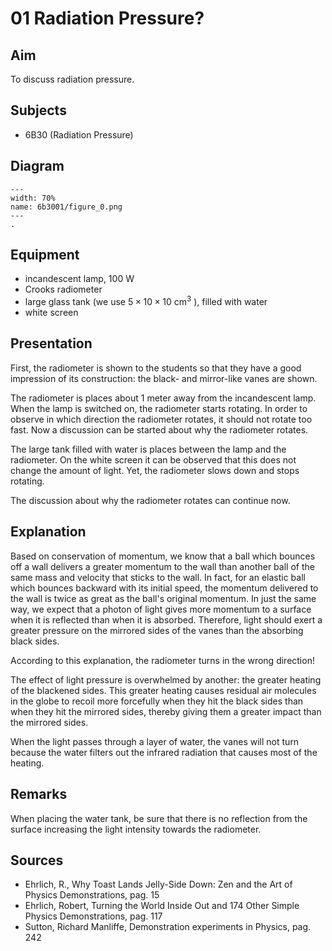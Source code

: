 # 01 Radiation Pressure? 
  
## Aim   
 To discuss radiation pressure.    
  
## Subjects   
* 6B30 (Radiation Pressure)   

## Diagram
    
```{figure} figures/figure_0.png  
---  
width: 70%  
name: 6b3001/figure_0.png  
---  
. 
```
     
  
## Equipment   
- incandescent lamp, $100 \mathrm{~W}$
- Crooks radiometer
- large glass tank (we use $5 \times 10 \times 10 \mathrm{~cm^3}$ ), filled with water
- white screen
   
  
## Presentation   
First, the radiometer is shown to the students so that they have a good impression of its construction: the black- and mirror-like vanes are shown.

The radiometer is places about 1 meter away from the incandescent lamp. When the lamp is switched on, the radiometer starts rotating. In order to observe in which direction the radiometer rotates, it should not rotate too fast. Now a discussion can be started about why the radiometer rotates.

The large tank filled with water is places between the lamp and the radiometer. On the white screen it can be observed that this does not change the amount of light. Yet, the radiometer slows down and stops rotating.

The discussion about why the radiometer rotates can continue now.
  
## Explanation   
Based on conservation of momentum, we know that a ball which bounces off a wall delivers a greater momentum to the wall than another ball of the same mass and velocity that sticks to the wall. In fact, for an elastic ball which bounces backward with its initial speed, the momentum delivered to the wall is twice as great as the ball's original momentum. In just the same way, we expect that a photon of light gives more momentum to a surface when it is reflected than when it is absorbed. Therefore, light should exert a greater pressure on the mirrored sides of the vanes than the absorbing black sides.

According to this explanation, the radiometer turns in the wrong direction!

The effect of light pressure is overwhelmed by another: the greater heating of the blackened sides. This greater heating causes residual air molecules in the globe to recoil more forcefully when they hit the black sides than when they hit the mirrored sides, thereby giving them a greater impact than the mirrored sides.

When the light passes through a layer of water, the vanes will not turn because the water filters out the infrared radiation that causes most of the heating.

## Remarks   
When placing the water tank, be sure that there is no reflection from the surface increasing the light intensity towards the radiometer. 
  
## Sources
 *  Ehrlich, R., Why Toast Lands Jelly-Side Down: Zen and the Art of Physics Demonstrations, pag. 15 
 *  Ehrlich, Robert, Turning the World Inside Out and 174 Other Simple Physics Demonstrations, pag. 117 
 *  Sutton, Richard Manliffe, Demonstration experiments in Physics, pag. 242
  